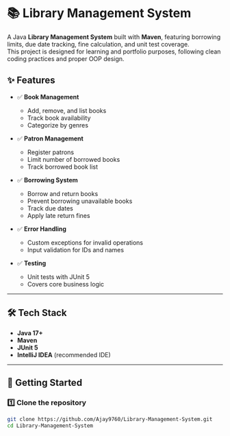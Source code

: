 # 📚 Library Management System

A Java **Library Management System** built with **Maven**, featuring borrowing limits, due date tracking, fine calculation, and unit test coverage.  
This project is designed for learning and portfolio purposes, following clean coding practices and proper OOP design.


## ✨ Features

- ✅ **Book Management**
  - Add, remove, and list books
  - Track book availability
  - Categorize by genres

- ✅ **Patron Management**
  - Register patrons
  - Limit number of borrowed books
  - Track borrowed book list

- ✅ **Borrowing System**
  - Borrow and return books
  - Prevent borrowing unavailable books
  - Track due dates
  - Apply late return fines

- ✅ **Error Handling**
  - Custom exceptions for invalid operations
  - Input validation for IDs and names

- ✅ **Testing**
  - Unit tests with JUnit 5
  - Covers core business logic

---

## 🛠 Tech Stack

- **Java 17+**
- **Maven**
- **JUnit 5**
- **IntelliJ IDEA** (recommended IDE)

---

## 🚀 Getting Started

### 1️⃣ Clone the repository
```bash
git clone https://github.com/Ajay9760/Library-Management-System.git
cd Library-Management-System
